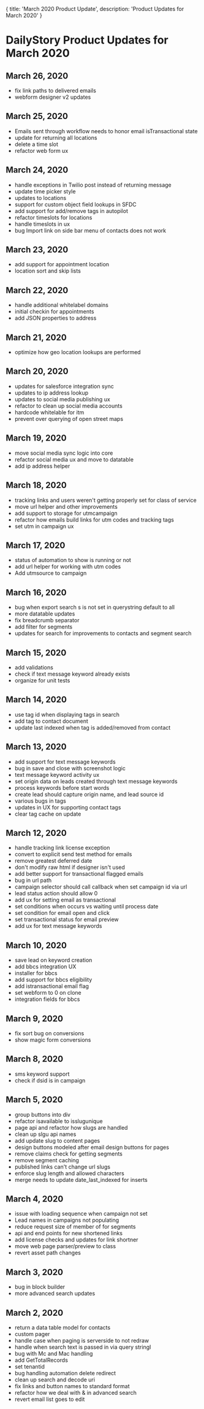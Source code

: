 {
	title: 'March 2020 Product Update',
	description: 'Product Updates for March 2020'
}
# DailyStory Product Updates for March 2020
## March 26, 2020
* fix link paths to delivered emails
* webform designer v2 updates

## March 25, 2020
* Emails sent through workflow needs to honor email isTransactional state
* update for returning all locations
* delete a time slot
* refactor web form ux

## March 24, 2020
* handle exceptions in Twilio post instead of returning message
* update time picker style
* updates to locations
* support for custom object field lookups in SFDC
* add support for add/remove tags in autopilot
* refactor timeslots for locations
* handle timeslots in ux
* bug Import link on side bar menu of contacts does not work

## March 23, 2020
* add support for appointment location
* location sort and skip lists

## March 22, 2020
* handle additional whitelabel domains
* initial checkin for appointments
* add JSON properties to address

## March 21, 2020
* optimize how geo location lookups are performed

## March 20, 2020
* updates for salesforce integration sync
* updates to ip address lookup
* updates to social media publishing ux
* refactor to clean up social media accounts
* hardcode whitelable for itm
* prevent over querying of open street maps

## March 19, 2020
* move social media sync logic into core
* refactor social media ux and move to datatable
* add ip address helper

## March 18, 2020
* tracking links and users weren't getting properly set for class of service
* move url helper and other improvements
* add support to storage for utmcampaign
* refactor how emails build links for utm codes and tracking tags
* set utm in campaign ux

## March 17, 2020
* status of automation to show is running or not
* add url helper for working with utm codes
* Add utmsource to campaign

## March 16, 2020
* bug when export search s is not set in querystring default to all
* more datatable updates
* fix breadcrumb separator
* add filter for segments
* updates for search for improvements to contacts and segment search

## March 15, 2020
* add validations
* check if text message keyword already exists
* organize for unit tests

## March 14, 2020
* use tag id when displaying tags in search
* add tag to contact document
* update last indexed when tag is added/removed from contact

## March 13, 2020
* add support for text message keywords
* bug in save and close with screenshot logic
* text message keyword activity ux
* set origin data on leads created through text message keywords
* process keywords before start words
* create lead should capture origin name, and lead source id
* various bugs in tags
* updates in UX for supporting contact tags
* clear tag cache on update

## March 12, 2020
* handle tracking link license exception
* convert to explicit send test method for emails
* remove greatest deferred date
* don't modify raw html if designer isn't used
* add better support for transactional flagged emails
* bug in url path
* campaign selector should call callback when set campaign id via url
* lead status action should allow 0
* add ux for setting email as transactional
* set conditions when occurs vs waiting until process date
* set condition for email open and click
* set transactional status for email preview
* add ux for text message keywords

## March 10, 2020
* save lead on keyword creation
* add bbcs integration UX
* installer for bbcs
* add support for bbcs eligibility
* add istransactional email flag
* set webform to 0 on clone
* integration fields for bbcs

## March 9, 2020
* fix sort bug on conversions
* show magic form conversions

## March 8, 2020
* sms keyword support
* check if dsid is in campaign

## March 5, 2020
* group buttons into div
* refactor isavailable to isslugunique
* page api and refactor how slugs are handled
* clean up slgu api names
* add update slug to content pages
* design buttons modeled after email design buttons for pages
* remove claims check for getting segments
* remove segment caching
* published links can't change url slugs
* enforce slug length and allowed characters
* merge needs to update date_last_indexed for inserts

## March 4, 2020
* issue with loading sequence when campaign not set
* Lead names in campaigns not populating
* reduce request size of member of for segments
* api and end points for new shortened links
* add license checks and updates for link shortner
* move web page parser/preview to class
* revert asset path changes

## March 3, 2020
* bug in block builder
* more advanced search updates

## March 2, 2020
* return a data table model for contacts
* custom pager
* handle case when paging is serverside to not redraw
* handle when search text is passed in via query stringI
* bug with Mc and Mac handling
* add GetTotalRecords
* set tenantid
* bug handling automation delete redirect
* clean up search and decode uri
* fix links and button names to standard format
* refactor how we deal with & in advanced search
* revert email list goes to edit
